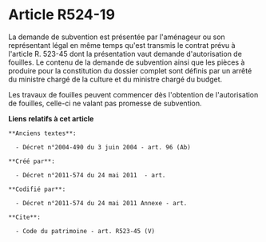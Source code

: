 # Article R524-19

La demande de subvention est présentée par l'aménageur ou son représentant légal en même temps qu'est transmis le contrat
prévu à l'article R. 523-45 dont la présentation vaut demande d'autorisation de fouilles. Le contenu de la demande de
subvention ainsi que les pièces à produire pour la constitution du dossier complet sont définis par un arrêté du ministre
chargé de la culture et du ministre chargé du budget. 

Les travaux de fouilles peuvent commencer dès l'obtention de l'autorisation de fouilles, celle-ci ne valant pas promesse de
subvention.

**Liens relatifs à cet article**

	**Anciens textes**:

	  - Décret n°2004-490 du 3 juin 2004 - art. 96 (Ab)

	**Créé par**:

	  - Décret n°2011-574 du 24 mai 2011  - art.

	**Codifié par**:

	  - Décret n°2011-574 du 24 mai 2011 Annexe - art.

	**Cite**:

	  - Code du patrimoine - art. R523-45 (V)
